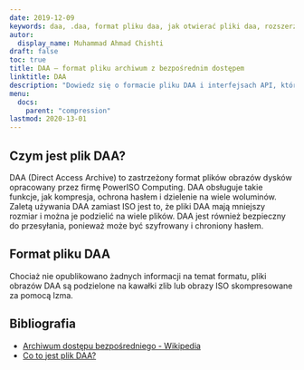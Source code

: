 ```yaml
---
date: 2019-12-09
keywords: daa, .daa, format pliku daa, jak otwierać pliki daa, rozszerzenie .daa, rozszerzenie daa
autor:
  display_name: Muhammad Ahmad Chishti
draft: false
toc: true
title: DAA — format pliku archiwum z bezpośrednim dostępem
linktitle: DAA
description: "Dowiedz się o formacie pliku DAA i interfejsach API, które mogą tworzyć i otwierać pliki DAA."
menu:
  docs:
    parent: "compression"
lastmod: 2020-13-01
---
```


## Czym jest plik DAA? ##

DAA (Direct Access Archive) to zastrzeżony format plików obrazów dysków opracowany przez firmę PowerISO Computing. DAA obsługuje takie funkcje, jak kompresja, ochrona hasłem i dzielenie na wiele woluminów. Zaletą używania DAA zamiast ISO jest to, że pliki DAA mają mniejszy rozmiar i można je podzielić na wiele plików. DAA jest również bezpieczny do przesyłania, ponieważ może być szyfrowany i chroniony hasłem.

## Format pliku DAA ##

Chociaż nie opublikowano żadnych informacji na temat formatu, pliki obrazów DAA są podzielone na kawałki zlib lub obrazy ISO skompresowane za pomocą lzma.

## Bibliografia ##

- [Archiwum dostępu bezpośredniego - Wikipedia](https://en.wikipedia.org/wiki/Direct_Access_Archive)
- [Co to jest plik DAA?](https://www.poweriso.com/tutorials/what-is-daa-file.htm)

